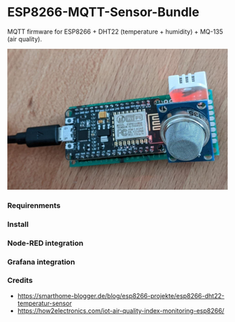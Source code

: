 # ESP8266-MQTT-Sensor-Bundle

MQTT firmware for ESP8266 + DHT22 (temperature + humidity) + MQ-135 (air quality).

![esp8266 sensor bundle](https://github.com/schneebonus/ESP8266-MQTT-Sensor-Bundle/blob/main/esp_sensor_bundle.jpeg?raw=true)

### Requirenments

### Install

### Node-RED integration

### Grafana integration

### Credits

- https://smarthome-blogger.de/blog/esp8266-projekte/esp8266-dht22-temperatur-sensor
- https://how2electronics.com/iot-air-quality-index-monitoring-esp8266/
